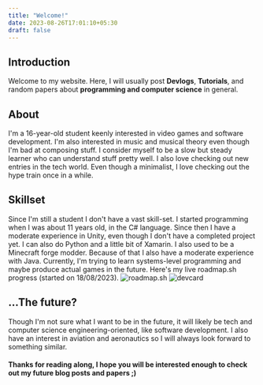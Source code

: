 ```yaml
---
title: "Welcome!"
date: 2023-08-26T17:01:10+05:30
draft: false
---
```


## Introduction
Welcome to my website. Here, I will usually post **Devlogs**, **Tutorials**, and random papers about **programming and computer science** in general.

## About
I'm a 16-year-old student keenly interested in video games and software development. I'm also interested in music and musical theory even though I'm bad at composing stuff. I consider myself to be a slow but steady learner who can understand stuff pretty well. I also love checking out new entries in the tech world. Even though a minimalist, I love checking out the hype train once in a while.
## Skillset
Since I'm still a student I don't have a vast skill-set. I started programming when I was about 11 years old, in the C# language. Since then I have a moderate experience in Unity, even though I don't have a completed project yet. I can also do Python and a little bit of Xamarin.
I also used to be a Minecraft forge modder. Because of that I also have a moderate experience with Java.
Currently, I'm trying to learn systems-level programming and maybe produce actual games in the future.
Here's my live roadmap.sh progress (started on 18/08/2023).
![roadmap.sh](https://api.roadmap.sh/v1-badge/tall/64b979208a29ad56fa9c149e?variant=dark)
![devcard](https://api.daily.dev/devcards/v2/A88NjaYwy6qv9AWPnF1IV.png?type=default&r=ym7)
## ...The future?
Though I'm not sure what I want to be in the future, it will likely be tech and computer science engineering-oriented, like software development. I also have an interest in aviation and aeronautics so I will always look forward to something similar.

#### Thanks for reading along, I hope you will be interested enough to check out my future blog posts and papers ;)


